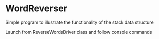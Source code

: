 # WordReverser
Simple program to illustrate the functionality of the stack data structure

Launch from ReverseWordsDriver class and follow console commands
